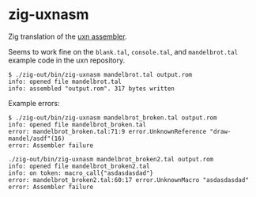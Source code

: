 # zig-uxnasm

Zig translation of the [uxn assembler](https://git.sr.ht/~rabbits/uxn/tree/main/item/src/uxnasm.c).

Seems to work fine on the `blank.tal`, `console.tal`, and `mandelbrot.tal` example code in the uxn repository.

```
$ ./zig-out/bin/zig-uxnasm mandelbrot.tal output.rom
info: opened file mandelbrot.tal
info: assembled "output.rom". 317 bytes written
```

Example errors:

```
$ ./zig-out/bin/zig-uxnasm mandelbrot_broken.tal output.rom
info: opened file mandelbrot_broken.tal
error: mandelbrot_broken.tal:71:9 error.UnknownReference "draw-mandel/asdf"(16)
error: Assembler failure
```

```
./zig-out/bin/zig-uxnasm mandelbrot_broken2.tal output.rom
info: opened file mandelbrot_broken2.tal
info: on token: macro_call{"asdasdasdad"}
error: mandelbrot_broken2.tal:60:17 error.UnknownMacro "asdasdasdad"
error: Assembler failure
```

